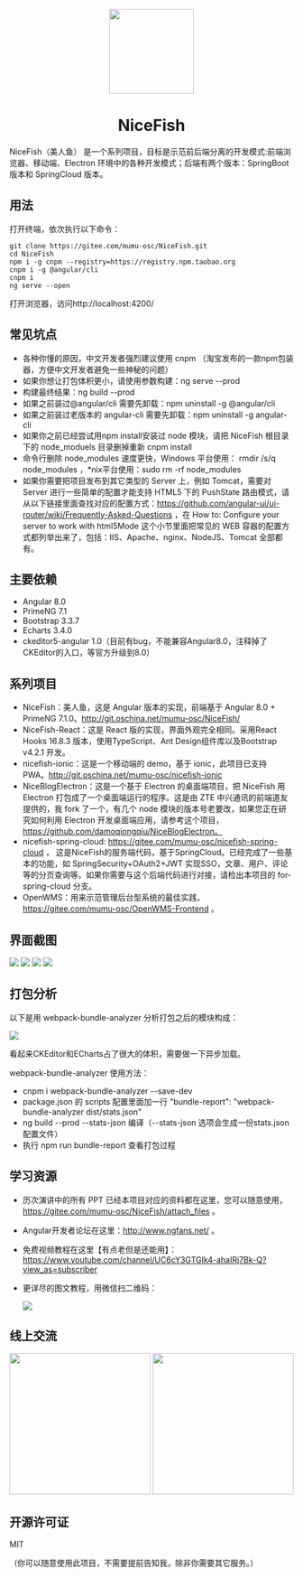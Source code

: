 <p align="center">
    <img width="150" src="./src/assets/imgs/nice-fish.png">
</p>

<h1 align="center">NiceFish</h1>

<div align="left">
NiceFish（美人鱼） 是一个系列项目，目标是示范前后端分离的开发模式:前端浏览器、移动端、Electron 环境中的各种开发模式；后端有两个版本：SpringBoot 版本和 SpringCloud 版本。
</div>

## 用法

打开终端，依次执行以下命令：

    git clone https://gitee.com/mumu-osc/NiceFish.git
    cd NiceFish
    npm i -g cnpm --registry=https://registry.npm.taobao.org
    cnpm i -g @angular/cli
    cnpm i
    ng serve --open

打开浏览器，访问http://localhost:4200/

## 常见坑点

* 各种你懂的原因，中文开发者强烈建议使用 cnpm （淘宝发布的一款npm包装器，方便中文开发者避免一些神秘的问题）
* 如果你想让打包体积更小，请使用参数构建：ng serve --prod
* 构建最终结果：ng build --prod
* 如果之前装过@angular/cli 需要先卸载：npm uninstall -g @angular/cli
* 如果之前装过老版本的 angular-cli 需要先卸载：npm uninstall -g angular-cli
* 如果你之前已经尝试用npm install安装过 node 模块，请把 NiceFish 根目录下的 node_moduels 目录删掉重新 cnpm install
* 命令行删除 node_modules 速度更快，Windows 平台使用： rmdir /s/q node_modules ，*nix平台使用：sudo rm -rf node_modules
* 如果你需要把项目发布到其它类型的 Server 上，例如 Tomcat，需要对 Server 进行一些简单的配置才能支持 HTML5 下的 PushState 路由模式，请从以下链接里面查找对应的配置方式：https://github.com/angular-ui/ui-router/wiki/Frequently-Asked-Questions ，在
How to: Configure your server to work with html5Mode 这个小节里面把常见的 WEB 容器的配置方式都列举出来了，包括：IIS、Apache、nginx、NodeJS、Tomcat 全部都有。

## 主要依赖

- Angular 8.0
- PrimeNG 7.1
- Bootstrap 3.3.7
- Echarts 3.4.0
- ckeditor5-angular 1.0（目前有bug，不能兼容Angular8.0，注释掉了CKEditor的入口，等官方升级到8.0）

## 系列项目

* NiceFish：美人鱼，这是 Angular 版本的实现，前端基于 Angular 8.0 + PrimeNG 7.1.0。http://git.oschina.net/mumu-osc/NiceFish/
* NiceFish-React：这是 React 版的实现，界面外观完全相同。采用React Hooks 16.8.3 版本，使用TypeScript、Ant Design组件库以及Bootstrap v4.2.1 开发。
* nicefish-ionic：这是一个移动端的 demo，基于 ionic，此项目已支持 PWA。http://git.oschina.net/mumu-osc/nicefish-ionic
* NiceBlogElectron：这是一个基于 Electron 的桌面端项目，把 NiceFish 用 Electron 打包成了一个桌面端运行的程序。这是由 ZTE 中兴通讯的前端道友提供的，我 fork 了一个，有几个 node 模块的版本号老要改，如果您正在研究如何利用 Electron 开发桌面端应用，请参考这个项目，https://github.com/damoqiongqiu/NiceBlogElectron。
* nicefish-spring-cloud: https://gitee.com/mumu-osc/nicefish-spring-cloud ， 这是NiceFish的服务端代码，基于SpringCloud。已经完成了一些基本的功能，如 SpringSecurity+OAuth2+JWT 实现SSO，文章、用户、评论等的分页查询等。如果你需要与这个后端代码进行对接，请检出本项目的 for-spring-cloud 分支。
* OpenWMS：用来示范管理后台型系统的最佳实践，https://gitee.com/mumu-osc/OpenWMS-Frontend 。

## 界面截图

<img src="./src/assets/imgs/1.png">

<img src="./src/assets/imgs/2.png">

<img src="./src/assets/imgs/3.png">

<img src="./src/assets/imgs/4.png">

## 打包分析

以下是用 webpack-bundle-analyzer 分析打包之后的模块构成：

<img src="./src/assets/imgs/bundle-report.png">

看起来CKEditor和ECharts占了很大的体积，需要做一下异步加载。

webpack-bundle-analyzer 使用方法：

- cnpm i webpack-bundle-analyzer --save-dev
- package.json 的 scripts 配置里面加一行 "bundle-report": "webpack-bundle-analyzer dist/stats.json"
- ng build --prod --stats-json 编译（--stats-json 选项会生成一份stats.json配置文件）
- 执行 npm run bundle-report 查看打包过程

## 学习资源

- 历次演讲中的所有 PPT 已经本项目对应的资料都在这里，您可以随意使用，https://gitee.com/mumu-osc/NiceFish/attach_files 。
- Angular开发者论坛在这里：http://www.ngfans.net/ 。
- 免费视频教程在这里【有点老但是还能用】：https://www.youtube.com/channel/UC6cY3GTGIk4-ahaIRj7Bk-Q?view_as=subscriber
- 更详尽的图文教程，用微信扫二维码：
  
  <img src="/src/assets/imgs/qr-code.png"/>

## 线上交流

<img src="/src/assets/imgs/qq-1.jpg" width="250"/>

<img src="/src/assets/imgs/wx-1.jpg" width="250"/>

## 开源许可证

MIT

（你可以随意使用此项目，不需要提前告知我，除非你需要其它服务。）